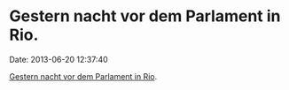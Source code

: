 Gestern nacht vor dem Parlament in Rio.
=======================================

Date: 2013-06-20 12:37:40

[Gestern nacht vor dem Parlament in
Rio](http://www.youtube.com/watch?v=oHyfFeUT1-s).

